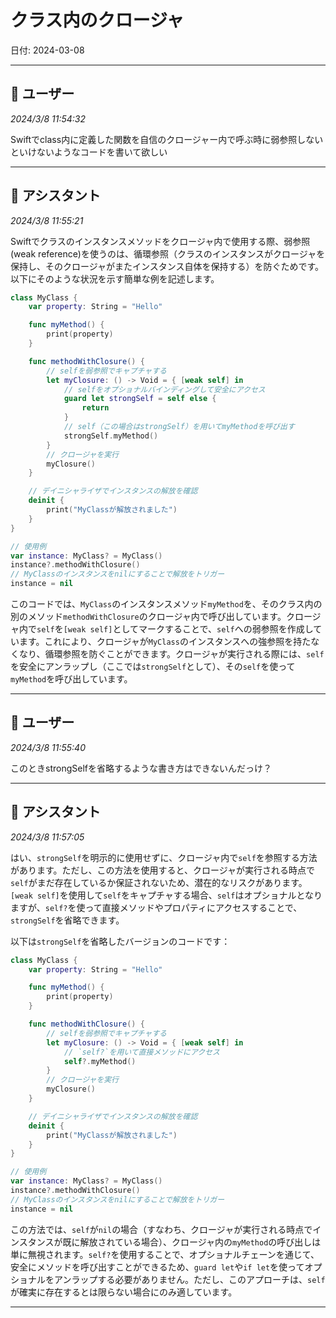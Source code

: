 # クラス内のクロージャ

日付: 2024-03-08

---

## 👤 ユーザー
*2024/3/8 11:54:32*

Swiftでclass内に定義した関数を自信のクロージャー内で呼ぶ時に弱参照しないといけないようなコードを書いて欲しい

---

## 🤖 アシスタント
*2024/3/8 11:55:21*

Swiftでクラスのインスタンスメソッドをクロージャ内で使用する際、弱参照(weak reference)を使うのは、循環参照（クラスのインスタンスがクロージャを保持し、そのクロージャがまたインスタンス自体を保持する）を防ぐためです。以下にそのような状況を示す簡単な例を記述します。

```swift
class MyClass {
    var property: String = "Hello"

    func myMethod() {
        print(property)
    }

    func methodWithClosure() {
        // selfを弱参照でキャプチャする
        let myClosure: () -> Void = { [weak self] in
            // selfをオプショナルバインディングして安全にアクセス
            guard let strongSelf = self else {
                return
            }
            // self（この場合はstrongSelf）を用いてmyMethodを呼び出す
            strongSelf.myMethod()
        }
        // クロージャを実行
        myClosure()
    }

    // デイニシャライザでインスタンスの解放を確認
    deinit {
        print("MyClassが解放されました")
    }
}

// 使用例
var instance: MyClass? = MyClass()
instance?.methodWithClosure()
// MyClassのインスタンスをnilにすることで解放をトリガー
instance = nil
```

このコードでは、`MyClass`のインスタンスメソッド`myMethod`を、そのクラス内の別のメソッド`methodWithClosure`のクロージャ内で呼び出しています。クロージャ内で`self`を`[weak self]`としてマークすることで、`self`への弱参照を作成しています。これにより、クロージャが`MyClass`のインスタンスへの強参照を持たなくなり、循環参照を防ぐことができます。クロージャが実行される際には、`self`を安全にアンラップし（ここでは`strongSelf`として）、その`self`を使って`myMethod`を呼び出しています。

---

## 👤 ユーザー
*2024/3/8 11:55:40*

このときstrongSelfを省略するような書き方はできないんだっけ？

---

## 🤖 アシスタント
*2024/3/8 11:57:05*

はい、`strongSelf`を明示的に使用せずに、クロージャ内で`self`を参照する方法があります。ただし、この方法を使用すると、クロージャが実行される時点で`self`がまだ存在しているか保証されないため、潜在的なリスクがあります。`[weak self]`を使用して`self`をキャプチャする場合、`self`はオプショナルとなりますが、`self?`を使って直接メソッドやプロパティにアクセスすることで、`strongSelf`を省略できます。

以下は`strongSelf`を省略したバージョンのコードです：

```swift
class MyClass {
    var property: String = "Hello"

    func myMethod() {
        print(property)
    }

    func methodWithClosure() {
        // selfを弱参照でキャプチャする
        let myClosure: () -> Void = { [weak self] in
            // `self?`を用いて直接メソッドにアクセス
            self?.myMethod()
        }
        // クロージャを実行
        myClosure()
    }

    // デイニシャライザでインスタンスの解放を確認
    deinit {
        print("MyClassが解放されました")
    }
}

// 使用例
var instance: MyClass? = MyClass()
instance?.methodWithClosure()
// MyClassのインスタンスをnilにすることで解放をトリガー
instance = nil
```

この方法では、`self`が`nil`の場合（すなわち、クロージャが実行される時点でインスタンスが既に解放されている場合）、クロージャ内の`myMethod`の呼び出しは単に無視されます。`self?`を使用することで、オプショナルチェーンを通じて、安全にメソッドを呼び出すことができるため、`guard let`や`if let`を使ってオプショナルをアンラップする必要がありません。ただし、このアプローチは、`self`が確実に存在するとは限らない場合にのみ適しています。

---

